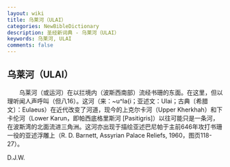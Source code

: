 ```yaml
---
layout: wiki
title: 乌莱河（ULAI）
categories: NewBibleDictionary
description: 圣经新词典 - 乌莱河（ULAI）
keywords: 乌莱河, ULAI
comments: false
---
```


## 乌莱河（ULAI）

　　乌莱河（或运河）在以拦境内（波斯西南部）流经书珊的东面。在这里，但以理听闻人声呼叫（但八16）。这河（来：~u^la{i；亚述文：Ulai；古典〔希腊文〕：Eulaeus）在近代改变了河道，现今的上克尔卡河（Upper Kherkhah）和下卡伦河（Lower Karun，即帕西底格里斯河 [Pasitigris]）以往可能只是一条河，在波斯湾的北面流进三角洲。这河亦出现于描绘亚述巴尼帕于主前646年攻打书珊一役的亚述浮雕上（R. D. Barnett, Assyrian Palace Reliefs, 1960，图页118-27）。

D.J.W.








